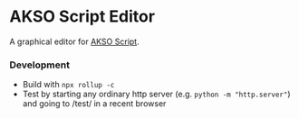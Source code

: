# AKSO Script Editor
A graphical editor for [AKSO Script](https://github.com/AksoEo/akso-script-js).

### Development
- Build with `npx rollup -c`
- Test by starting any ordinary http server (e.g. `python -m "http.server"`) and going to /test/ in a recent browser
